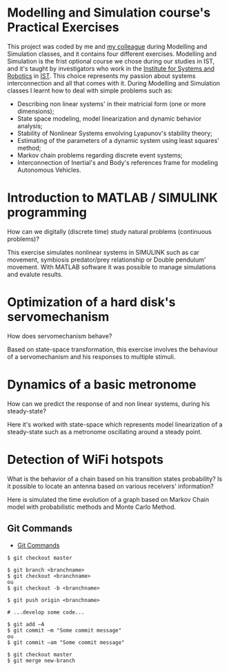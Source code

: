 # Modelling and Simulation course's Practical Exercises

This project was coded by me and [my colleague](https://github.com/gambas) during Modelling and Simulation classes, and it contains four different exercises.
Modelling and Simulation is the frist optional course we chose during our studies in IST, and it's taught by investigators who work in the [Institute for Systems and Robotics](https://welcome.isr.tecnico.ulisboa.pt) in [IST](https://tecnico.ulisboa.pt/pt/). This choice represents my passion about systems interconnection and all that comes with it.
During Modelling and Simulation classes I learnt how to deal with simple problems such as:
- Describing non linear systems' in their matricial form (one or more dimensions);
- State space modeling, model linearization and dynamic behavior analysis;
- Stability of Nonlinear Systems envolving Lyapunov's stability theory;
- Estimating of the parameters of a dynamic system using least squares' method;
- Markov chain problems regarding discrete event systems;
- Interconnection of Inertial's and Body's references frame for modeling Autonomous Vehicles.

# Introduction to MATLAB / SIMULINK programming
How can we digitally (discrete time) study natural problems (continuous problems)?

This exercise simulates nonlinear systems in SIMULINK such as car movement, symbiosis predator/prey relationship or Double pendulum' movement. With MATLAB software it was possible to manage simulations and evalute results.

# Optimization of a hard disk's servomechanism
How does servomechanism behave?

Based on state-space transformation, this exercise involves the behaviour of a servomechanism and his responses to multiple stimuli.

# Dynamics of a basic metronome

How can we predict the response of and non linear systems, during his steady-state?

Here it's worked with state-space which represents model linearization of a steady-state such as a metronome oscillating around a steady point.

# Detection of WiFi hotspots
What is the behavior of a chain based on his transition states probability?
Is it possible to locate an antenna based on various receivers' information?

Here is simulated the time evolution of a graph based on Markov Chain model with probabilistic methods and Monte Carlo Method.



## Git Commands
- [Git Commands](https://confluence.atlassian.com/bitbucketserver/basic-git-commands-776639767.html)
```
$ git checkout master

$ git branch <branchname>
$ git checkout <branchname>
ou
$ git checkout -b <branchname>

$ git push origin <branchname>

# ...develop some code...

$ git add –A
$ git commit –m "Some commit message"
ou
$ git commit –am "Some commit message"

$ git checkout master
$ git merge new-branch
```

